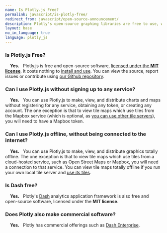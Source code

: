 ```yaml
---
name: Is Plotly.js Free?
permalink: javascript/is-plotly-free/
redirect_from: javascript/open-source-announcement/
description: Plotly's open-source graphing libraries are free to use, work offline and don't require any account registration. Plotly also has a commercial offering called Dash Enterprise.
layout: base
no_in_language: true
language: plotly_js
---
```


### Is Plotly.js Free?

 &nbsp;  &nbsp; **Yes.** &nbsp; Plotly.js is free and open-source software, [licensed under the **MIT license**](https://github.com/plotly/plotly.js/blob/master/LICENSE). It costs nothing to [install and use](getting-started.md). You can view the source, report issues or contribute using [our Github repository](https://github.com/plotly/plotly.js).


### Can I use Plotly.js without signing up to any service?

&nbsp;  &nbsp; **Yes.** &nbsp; You can use Plotly.js to make, view, and distribute charts and maps without registering for any service,
obtaining any token, or creating any account. The one exception is that to view tile maps
which use tiles from the Mapbox service (which is optional, as [you can use other tile servers](../mapbox-layers/)), you will need to have a Mapbox token.

### Can I use Plotly.js offline, without being connected to the internet?

&nbsp;  &nbsp; **Yes.** &nbsp; You can use Plotly.js to make, view, and distribute  graphics totally offline. The one exception is that to view tile maps
which use tiles from a cloud-hosted service, such as Open Street Maps or Mapbox, you will need a connection to that service. You can view tile maps totally offline if  you run your own local tile server and [use its tiles](../mapbox-layers/).

### Is Dash free?

&nbsp;  &nbsp; **Yes.** &nbsp; Plotly's [Dash](https://plotly.com/dash) analytics application framework is also free and open-source software, licensed under the **MIT license**.

### Does Plotly also make commercial software?

&nbsp;  &nbsp; **Yes.** &nbsp; Plotly has commercial offerings such as [Dash Enterprise](https://plotly.com/dash).
